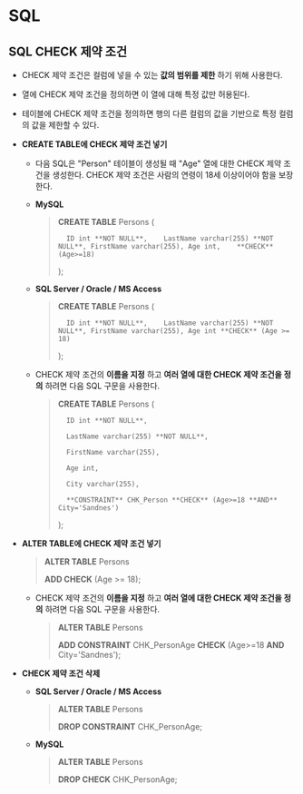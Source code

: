 # SQL

## SQL CHECK 제약 조건

  - CHECK 제약 조건은 컬럼에 넣을 수 있는 **값의 범위를 제한** 하기 위해 사용한다.
  - 열에 CHECK 제약 조건을 정의하면 이 열에 대해 특정 값만 허용된다.
  - 테이블에 CHECK 제약 조건을 정의하면 행의 다른 컬럼의 값을 기반으로 특정 컬럼의 값을 제한할 수 있다.

- **CREATE TABLE에  CHECK 제약 조건 넣기**

  - 다음 SQL은 "Person" 테이블이 생성될 때 "Age" 열에 대한 CHECK 제약 조건을 생성한다. CHECK 제약 조건은 사람의 연령이 18세 이상이어야 함을 보장한다.

  - **MySQL**

    > **CREATE TABLE** Persons (
    >
    > 		ID int **NOT NULL**,	LastName varchar(255) **NOT NULL**,	FirstName varchar(255),	Age int,	**CHECK** (Age>=18)
    >
    > );

  - **SQL Server  /  Oracle  /  MS Access**

    > **CREATE TABLE** Persons (
    >
    > 		ID int **NOT NULL**,	LastName varchar(255) **NOT NULL**,	FirstName varchar(255),	Age int **CHECK** (Age >= 18)
    >
    > );

  - CHECK 제약 조건의 **이름을 지정** 하고 **여러 열에 대한 CHECK 제약 조건을 정의** 하려면 다음 SQL 구문을 사용한다.

    > **CREATE TABLE** Persons (
    >
    > 		ID int **NOT NULL**,
    > 	
    > 		LastName varchar(255) **NOT NULL**,
    > 	
    > 		FirstName varchar(255),
    > 	
    > 		Age int,
    > 	
    > 		City varchar(255),
    > 	
    > 		**CONSTRAINT** CHK_Person **CHECK** (Age>=18 **AND** City='Sandnes')
    >
    > );

- **ALTER TABLE에  CHECK 제약 조건 넣기**

  > **ALTER TABLE** Persons
  >
  > **ADD CHECK** (Age >= 18);

  - CHECK 제약 조건의 **이름을 지정** 하고 **여러 열에 대한 CHECK 제약 조건을 정의** 하려면 다음 SQL 구문을 사용한다.

    > **ALTER TABLE** Persons
    >
    > **ADD CONSTRAINT** CHK_PersonAge **CHECK** (Age>=18 **AND** City='Sandnes');

- **CHECK 제약 조건 삭제**

  - **SQL Server  /  Oracle  /  MS Access**

    > **ALTER TABLE** Persons
    >
    > **DROP CONSTRAINT** CHK_PersonAge;

  - **MySQL**

    > **ALTER TABLE** Persons
    >
    > **DROP CHECK** CHK_PersonAge;


